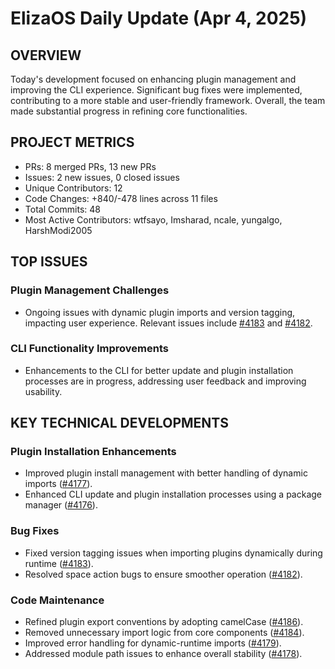 # ElizaOS Daily Update (Apr 4, 2025)

## OVERVIEW 
Today's development focused on enhancing plugin management and improving the CLI experience. Significant bug fixes were implemented, contributing to a more stable and user-friendly framework. Overall, the team made substantial progress in refining core functionalities.

## PROJECT METRICS
- PRs: 8 merged PRs, 13 new PRs
- Issues: 2 new issues, 0 closed issues
- Unique Contributors: 12
- Code Changes: +840/-478 lines across 11 files
- Total Commits: 48
- Most Active Contributors: wtfsayo, Imsharad, ncale, yungalgo, HarshModi2005

## TOP ISSUES
### Plugin Management Challenges
- Ongoing issues with dynamic plugin imports and version tagging, impacting user experience. Relevant issues include [#4183](https://github.com/elizaos/eliza/issues/4183) and [#4182](https://github.com/elizaos/eliza/issues/4182).

### CLI Functionality Improvements
- Enhancements to the CLI for better update and plugin installation processes are in progress, addressing user feedback and improving usability.

## KEY TECHNICAL DEVELOPMENTS
### Plugin Installation Enhancements
- Improved plugin install management with better handling of dynamic imports ([#4177](https://github.com/elizaos/eliza/pull/4177)).
- Enhanced CLI update and plugin installation processes using a package manager ([#4176](https://github.com/elizaos/eliza/pull/4176)).

### Bug Fixes
- Fixed version tagging issues when importing plugins dynamically during runtime ([#4183](https://github.com/elizaos/eliza/pull/4183)).
- Resolved space action bugs to ensure smoother operation ([#4182](https://github.com/elizaos/eliza/pull/4182)).

### Code Maintenance
- Refined plugin export conventions by adopting camelCase ([#4186](https://github.com/elizaos/eliza/pull/4186)).
- Removed unnecessary import logic from core components ([#4184](https://github.com/elizaos/eliza/pull/4184)).
- Improved error handling for dynamic-runtime imports ([#4179](https://github.com/elizaos/eliza/pull/4179)).
- Addressed module path issues to enhance overall stability ([#4178](https://github.com/elizaos/eliza/pull/4178)).